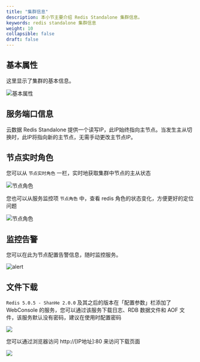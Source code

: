 ```yaml
---
title: "集群信息"
description: 本小节主要介绍 Redis Standalone 集群信息。 
keywords: redis standalone 集群信息
weight: 10
collapsible: false
draft: false
---
```


## 基本属性

这里显示了集群的基本信息。

![基本属性](../../_images/cluster_info.png)


## 服务端口信息

云数据 Redis Standalone 提供一个读写IP，此IP始终指向主节点。当发生主从切换时，此IP将指向新的主节点，无需手动更改主节点IP。

## 节点实时角色

您可以从 `节点实时角色` 一栏，实时地获取集群中节点的主从状态

![节点角色](../../_images/node_stat.png)


您也可以从服务监控项 `节点角色` 中，查看 redis 角色的状态变化，方便更好的定位问题

![节点角色](../../_images/node_stat2.png)

## 监控告警

您可以在此为节点配置告警信息，随时监控服务。

![alert](../../_images/alert.png)

## 文件下载

`Redis 5.0.5 - ShanHe 2.0.0` 及其之后的版本在「配置参数」栏添加了 WebConsole 的服务，您可以通过该服务下载日志、RDB 数据文件和 AOF 文件，该服务默认没有密码，建议在使用时配置密码

![](../../_images/copy_file_1.png)

您可以通过浏览器访问 http://[IP地址]:80 来访问下载页面

![](../../_images/copy_file_2.png)
